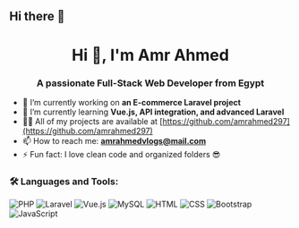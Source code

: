 ## Hi there 👋

<h1 align="center">Hi 👋, I'm Amr Ahmed</h1>
<h3 align="center">A passionate Full-Stack Web Developer from Egypt</h3>

- 🔭 I’m currently working on **an E-commerce Laravel project**
- 🌱 I’m currently learning **Vue.js, API integration, and advanced Laravel**
- 👨‍💻 All of my projects are available at [https://github.com/amrahmed297](https://github.com/amrahmed297)
- 📫 How to reach me: **amrahmedvlogs@mail.com**
- ⚡ Fun fact: I love clean code and organized folders 😎

### 🛠️ Languages and Tools:

![PHP](https://img.shields.io/badge/-PHP-8892BF?style=flat&logo=php&logoColor=white)
![Laravel](https://img.shields.io/badge/-Laravel-FF2D20?style=flat&logo=laravel&logoColor=white)
![Vue.js](https://img.shields.io/badge/-Vue.js-42b883?style=flat&logo=vue.js&logoColor=white)
![MySQL](https://img.shields.io/badge/-MySQL-00758F?style=flat&logo=mysql&logoColor=white)
![HTML](https://img.shields.io/badge/-HTML5-E34F26?style=flat&logo=html5&logoColor=white)
![CSS](https://img.shields.io/badge/-CSS3-1572B6?style=flat&logo=css3&logoColor=white)
![Bootstrap](https://img.shields.io/badge/-Bootstrap-563D7C?style=flat&logo=bootstrap&logoColor=white)
![JavaScript](https://img.shields.io/badge/-JavaScript-F7DF1E?style=flat&logo=javascript&logoColor=black)


